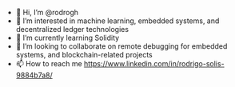 - 👋 Hi, I’m @rodrogh
- 👀 I’m interested in machine learning, embedded systems, and decentralized ledger technologies
- 🌱 I’m currently learning Solidity
- 💞️ I’m looking to collaborate on remote debugging for embedded systems, and blockchain-related projects
- 📫 How to reach me https://www.linkedin.com/in/rodrigo-solis-9884b7a8/

<!---
rodrogh/rodrogh is a ✨ special ✨ repository because its `README.md` (this file) appears on your GitHub profile.
You can click the Preview link to take a look at your changes.
--->

